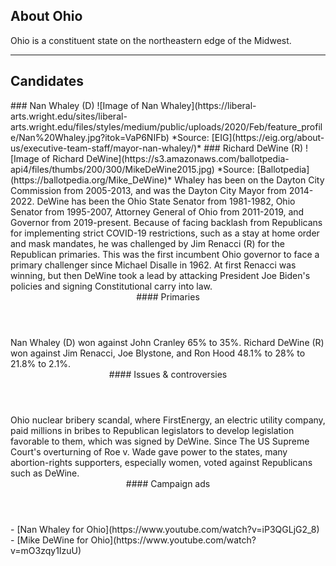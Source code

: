 ## About Ohio
Ohio is a constituent state on the northeastern edge of the Midwest.

---

## Candidates

<Grid>
  <Box>
    ### Nan Whaley (D)
    ![Image of Nan Whaley](https://liberal-arts.wright.edu/sites/liberal-arts.wright.edu/files/styles/medium/public/uploads/2020/Feb/feature_profile/Nan%20Whaley.jpg?itok=VaP6NIFb)
    *Source: [EIG](https://eig.org/about-us/executive-team-staff/mayor-nan-whaley/)*
  </Box>
  <Box>
    ### Richard DeWine (R)
    ![Image of Richard DeWine](https://s3.amazonaws.com/ballotpedia-api4/files/thumbs/200/300/MikeDeWine2015.jpg)
    *Source: [Ballotpedia](https://ballotpedia.org/Mike_DeWine)*
  </Box>

  <Box>
    Whaley has been on the Dayton City Commission from 2005-2013, and was the Dayton City Mayor from 2014-2022.
  </Box>
  <Box>
    DeWine has been the Ohio State Senator from 1981-1982, Ohio Senator from 1995-2007, Attorney General of Ohio from 2011-2019, and Governor from 2019-present. Because of facing backlash from Republicans for implementing strict COVID-19 restrictions, such as a stay at home order and mask mandates, he was challenged by Jim Renacci (R) for the Republican primaries. This was the first incumbent Ohio governor to face a primary challenger since Michael Disalle in 1962. At first Renacci was winning, but then DeWine took a lead by attacking President Joe Biden's policies and signing Constitutional carry into law. 
  </Box>

  <Header>
    #### Primaries
  </Header>
  <Box>
    Nan Whaley (D) won against John Cranley 65% to 35%.
  </Box>
  <Box>
    Richard DeWine (R) won against Jim Renacci, Joe Blystone, and Ron Hood 48.1% to 28% to 21.8% to 2.1%.
  </Box>

  <Header>
    #### Issues & controversies
  </Header>

  <WideBox>
    Ohio nuclear bribery scandal, where FirstEnergy, an electric utility company, paid millions in bribes to Republican legislators to develop legislation favorable to them, which was signed by DeWine. Since The US Supreme Court's overturning of Roe v. Wade gave power to the states, many abortion-rights supporters, especially women, voted against Republicans such as DeWine.
  </WideBox>
 
  <Header>
    #### Campaign ads
  </Header>
  <Box>
    - [Nan Whaley for Ohio](https://www.youtube.com/watch?v=iP3QGLjG2_8)
  </Box>
  <Box>
    - [Mike DeWine for Ohio](https://www.youtube.com/watch?v=mO3zqy1IzuU)
  </Box>
</Grid>
